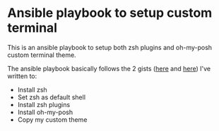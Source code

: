 # Ansible playbook to setup custom terminal

This is an ansible playbook to setup both zsh plugins and oh-my-posh custom terminal theme.

The ansible playbook basically follows the 2 gists ([here](https://gist.github.com/Jason-CKY/476fcfc6970cd8553fa3b8552db5624e) and [here](https://gist.github.com/Jason-CKY/27d78f9c3fb663e9421b76026b0fbfb0)) I've written to:

* Install zsh
* Set zsh as default shell
* Install zsh plugins
* Install oh-my-posh
* Copy my custom theme
